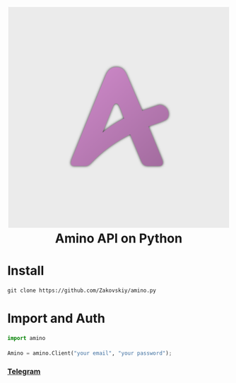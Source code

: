 
<h1 align="center">
  <br>
  <a href="https://github.com/Zakovskiy/amino.py"><img src="https://github.com/Zakovskiy/amino.py/blob/master/icon.png?raw=true" width="500"></a>
  <br>
  Amino API on Python
  <br>
</h1>

# Install
```
git clone https://github.com/Zakovskiy/amino.py
```

# Import and Auth
```python
import amino

Amino = amino.Client("your email", "your password");
```

### [Telegram](https://t.me/zakovskiy)
